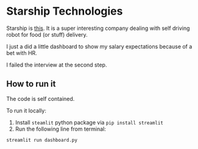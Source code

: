 # Starship Technologies
Starship is [this](https://www.starship.xyz/).
It is a super interesting company dealing with self driving robot for food (or stuff) delivery.

I just a did a little dashboard to show my salary expectations because of a bet with HR.

I failed the interview at the second step.



## How to run it
The code is self contained.

To run it locally:
1. Install `steamlit` python package via `pip install streamlit`
2. Run the following line from terminal:

```
streamlit run dashboard.py
```


